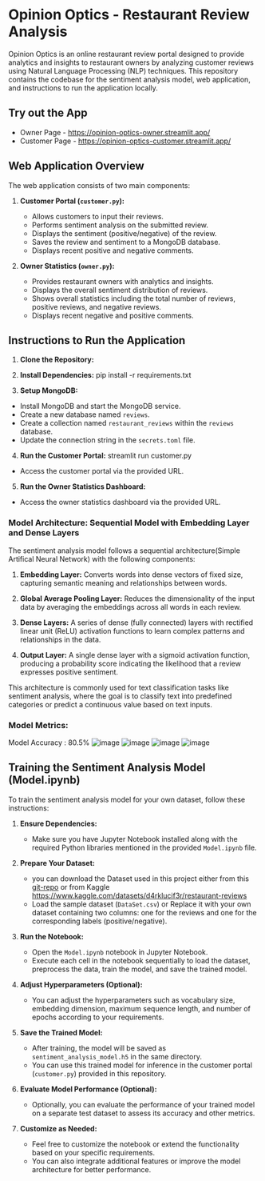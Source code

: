 # Opinion Optics - Restaurant Review Analysis

Opinion Optics is an online restaurant review portal designed to provide analytics and insights to restaurant owners by analyzing customer reviews using Natural Language Processing (NLP) techniques. This repository contains the codebase for the sentiment analysis model, web application, and instructions to run the application locally.

## Try out the App 

  - Owner Page - https://opinion-optics-owner.streamlit.app/
  - Customer Page - https://opinion-optics-customer.streamlit.app/

## Web Application Overview

The web application consists of two main components:

1. **Customer Portal (`customer.py`):**
   - Allows customers to input their reviews.
   - Performs sentiment analysis on the submitted review.
   - Displays the sentiment (positive/negative) of the review.
   - Saves the review and sentiment to a MongoDB database.
   - Displays recent positive and negative comments.

2. **Owner Statistics (`owner.py`):**
   - Provides restaurant owners with analytics and insights.
   - Displays the overall sentiment distribution of reviews.
   - Shows overall statistics including the total number of reviews, positive reviews, and negative reviews.
   - Displays recent negative and positive comments.

## Instructions to Run the Application

1. **Clone the Repository:**

2. **Install Dependencies:**
pip install -r requirements.txt
3. **Setup MongoDB:**
- Install MongoDB and start the MongoDB service.
- Create a new database named `reviews`.
- Create a collection named `restaurant_reviews` within the `reviews` database.
- Update the connection string in the `secrets.toml` file.

4. **Run the Customer Portal:**
streamlit run customer.py
- Access the customer portal via the provided URL.

5. **Run the Owner Statistics Dashboard:**
- Access the owner statistics dashboard via the provided URL.

### Model Architecture: Sequential Model with Embedding Layer and Dense Layers

The sentiment analysis model follows a sequential architecture(Simple Artifical Neural Network) with the following components:

1. **Embedding Layer:** Converts words into dense vectors of fixed size, capturing semantic meaning and relationships between words.
  
2. **Global Average Pooling Layer:** Reduces the dimensionality of the input data by averaging the embeddings across all words in each review.

3. **Dense Layers:** A series of dense (fully connected) layers with rectified linear unit (ReLU) activation functions to learn complex patterns and relationships in the data.

4. **Output Layer:** A single dense layer with a sigmoid activation function, producing a probability score indicating the likelihood that a review expresses positive sentiment.

This architecture is commonly used for text classification tasks like sentiment analysis, where the goal is to classify text into predefined categories or predict a continuous value based on text inputs.

### Model Metrics: 
Model Accuracy : 80.5%
![image](https://github.com/K-Senthil-Shunmugam/Opinion-Optics/assets/113205555/93a78db2-312e-4cd4-afb6-819eeea35040)
![image](https://github.com/K-Senthil-Shunmugam/Opinion-Optics/assets/113205555/472f6ab9-76b0-4399-855f-54879f78e74a)
![image](https://github.com/K-Senthil-Shunmugam/Opinion-Optics/assets/113205555/7b449dea-d924-4c97-9104-a301f121c0d9)
![image](https://github.com/K-Senthil-Shunmugam/Opinion-Optics/assets/113205555/68453c62-0654-44ce-8826-35dc5fd22899)


## Training the Sentiment Analysis Model (Model.ipynb)

To train the sentiment analysis model for your own dataset, follow these instructions:

1. **Ensure Dependencies:**
   - Make sure you have Jupyter Notebook installed along with the required Python libraries mentioned in the provided `Model.ipynb` file.

2. **Prepare Your Dataset:**
   - you can download the Dataset used in this project either from this [git-repo](DataSet.csv) or from Kaggle
     https://www.kaggle.com/datasets/d4rklucif3r/restaurant-reviews
   - Load the sample dataset (`DataSet.csv`) or Replace it with your own dataset containing two columns: one for the reviews and one for the corresponding labels (positive/negative).

4. **Run the Notebook:**
   - Open the `Model.ipynb` notebook in Jupyter Notebook.
   - Execute each cell in the notebook sequentially to load the dataset, preprocess the data, train the model, and save the trained model.

5. **Adjust Hyperparameters (Optional):**
   - You can adjust the hyperparameters such as vocabulary size, embedding dimension, maximum sequence length, and number of epochs according to your requirements.

6. **Save the Trained Model:**
   - After training, the model will be saved as `sentiment_analysis_model.h5` in the same directory.
   - You can use this trained model for inference in the customer portal (`customer.py`) provided in this repository.

7. **Evaluate Model Performance (Optional):**
   - Optionally, you can evaluate the performance of your trained model on a separate test dataset to assess its accuracy and other metrics.

8. **Customize as Needed:**
   - Feel free to customize the notebook or extend the functionality based on your specific requirements.
   - You can also integrate additional features or improve the model architecture for better performance.

